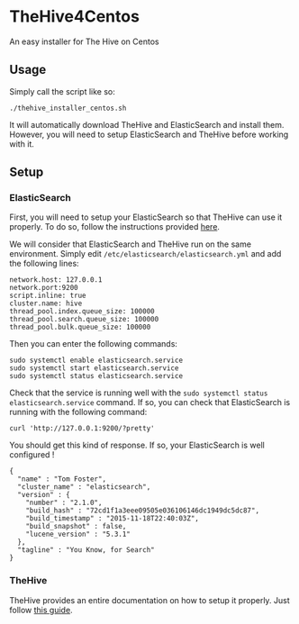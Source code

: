# TheHive4Centos
An easy installer for The Hive on Centos

## Usage

Simply call the script like so:

```
./thehive_installer_centos.sh
```

It will automatically download TheHive and ElasticSearch and install them. However, you will need to setup ElasticSearch and TheHive before working with it.

## Setup

### ElasticSearch
First, you will need to setup your ElasticSearch so that TheHive can use it properly. To do so, follow the instructions provided [here](https://github.com/TheHive-Project/TheHiveDocs/blob/master/installation/install-guide.md#configuration).

We will consider that ElasticSearch and TheHive run on the same environment. Simply edit `/etc/elasticsearch/elasticsearch.yml` and add the following lines:

```
network.host: 127.0.0.1
network.port:9200
script.inline: true
cluster.name: hive
thread_pool.index.queue_size: 100000
thread_pool.search.queue_size: 100000
thread_pool.bulk.queue_size: 100000
```

Then you can enter the following commands:

```
sudo systemctl enable elasticsearch.service
sudo systemctl start elasticsearch.service
sudo systemctl status elasticsearch.service
```

Check that the service is running well with the `sudo systemctl status elasticsearch.service` command. If so, you can check that ElasticSearch is running with the following command:

```
curl 'http://127.0.0.1:9200/?pretty'
```

You should get this kind of response. If so, your ElasticSearch is well configured !

```
{
  "name" : "Tom Foster",
  "cluster_name" : "elasticsearch",
  "version" : {
    "number" : "2.1.0",
    "build_hash" : "72cd1f1a3eee09505e036106146dc1949dc5dc87",
    "build_timestamp" : "2015-11-18T22:40:03Z",
    "build_snapshot" : false,
    "lucene_version" : "5.3.1"
  },
  "tagline" : "You Know, for Search"
}
```

### TheHive
TheHive provides an entire documentation on how to setup it properly. Just follow [this guide](https://github.com/TheHive-Project/TheHiveDocs/blob/master/admin/configuration.md#configuration-guide).
